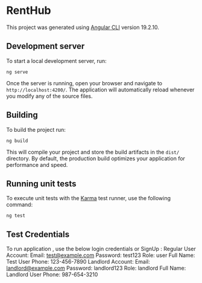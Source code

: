 # RentHub

This project was generated using [Angular CLI](https://github.com/angular/angular-cli) version 19.2.10.

## Development server

To start a local development server, run:

```
ng serve
```

Once the server is running, open your browser and navigate to `http://localhost:4200/`. The application will automatically reload whenever you modify any of the source files.


## Building

To build the project run:

```
ng build
```

This will compile your project and store the build artifacts in the `dist/` directory. By default, the production build optimizes your application for performance and speed.

## Running unit tests

To execute unit tests with the [Karma](https://karma-runner.github.io) test runner, use the following command:

```
ng test
```

## Test Credentials 

To run application , use the below login credentials or SignUp :
Regular User Account:
Email: test@example.com
Password: test123
Role: user
Full Name: Test User
Phone: 123-456-7890
Landlord Account:
Email: landlord@example.com
Password: landlord123
Role: landlord
Full Name: Landlord User
Phone: 987-654-3210



